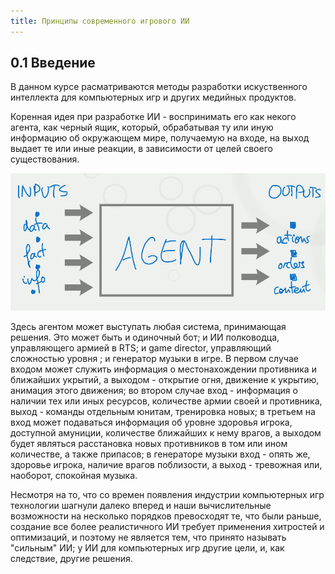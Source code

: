 ```yaml
---
title: Принципы современного игрового ИИ
---
```


## 0.1 Введение

В данном  курсе расматриваются  методы разработки искуственного  интеллекта для
компьютерных игр и других медийных продуктов.

Коренная  идея при  разработке ИИ  - воспринимать  его как  некого агента,  как
черный ящик,  который, обрабатывая ту  или иную информацию об  окружающем мире,
получаемую на  входе, на  выход выдает  те или иные  реакции, в  зависимости от
целей своего существования.

![](/images/the-principles-of-modern-game-ai/1-agent.jpg)

Здесь агентом  может выступать  любая система,  принимающая решения.  Это может
быть  и одиночный  бот; и  ИИ  полководца, управляющего  армией в  RTS; и  game
director, управляющий сложностью  уровня ; и генератор музыки в  игре. В первом
случае входом может служить информация о местонахождении противника и ближайших
укрытий,  а  выходом  -  открытие  огня, движение  к  укрытию,  анимация  этого
движения; во втором  случае вход - информация о наличии  тех или иных ресурсов,
количестве  армии  своей  и  противника,  выход  -  команды  отдельным  юнитам,
тренировка  новых; в  третьем на  вход  может подаваться  информация об  уровне
здоровья  игрока, доступной  амуниции, количестве  ближайших к  нему врагов,  а
выходом будет являться расстановка новых противников в том или ином количестве,
а также припасов; в генераторе музыки вход - опять же, здоровье игрока, наличие
врагов поблизости, а выход - тревожная или, наоборот, спокойная музыка.

Несмотря на то,  что со времен появления индустрии  компьютерных игр технологии
шагнули далеко вперед  и наши вычислительные возможности  на несколько порядков
превосходят те,  что были раньше,  создание все более реалистичного  ИИ требует
применения  хитростей и  оптимизаций, и  поэтому не  является тем,  что принято
называть "сильным" ИИ; у ИИ для компьютерных игр другие цели, и, как следствие,
другие решения.
